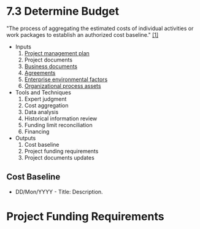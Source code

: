 # 7.3 Determine Budget

"The process of aggregating the estimated costs of individual activities or work
packages to establish an authorized cost baseline." [[1]](../home.md#references)

- Inputs
  1. [Project management plan](../04-integration/4.2-develop-project-management-plan.md)
  2. Project documents
  3. [Business documents](../00-project-files/00-business-documents/00-business-documents.md)
  4. [Agreements](../00-project-files/03-agreements/00-agreements.md)
  5. [Enterprise environmental factors](../00-project-files/01-enterprise-environmental-factors/00-enterprise-environmental-factors.md)
  6. [Organizational process assets](../00-project-files/02-organizational-process-assets/00-organizational-process-assets.md)
- Tools and Techniques
  1. Expert judgment
  2. Cost aggregation
  3. Data analysis
  4. Historical information review
  5. Funding limit reconciliation
  6. Financing
- Outputs
  1. Cost baseline
  2. Project funding requirements
  3. Project documents updates

## Cost Baseline

- DD/Mon/YYYY - Title: Description.

# Project Funding Requirements
